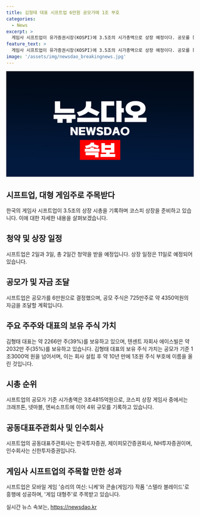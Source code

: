 ```yaml
---
title: 김형태 대표 시프트업 6만원 공모가에 1조 부호
categories:
  - News
excerpt: >
  게임사 시프트업이 유가증권시장(KOSPI)에 3.5조의 시가총액으로 상장 예정이다. 공모를 통해 4350억원을 조달하기로 한 시프트업은 공모가를 6만원으로 결정했다. 수요예측에 2164곳의 기관이 참여하여 전반적인 관심을 끌었으며, 대표주관회사는 한국투자증권, NH투자증권, 신한투자증권이다. 회사는 김형태 대표가 창업한 게임 개발사로 승리의 여신: 니케와 스텔라 블레이드 등의 게임으로 성공을 거두며 게임 대형주로 주목을 받고 있다.
feature_text: >
  게임사 시프트업이 유가증권시장(KOSPI)에 3.5조의 시가총액으로 상장 예정이다. 공모를 통해 4350억원을 조달하기로 한 시프트업은 공모가를 6만원으로 결정했다. 수요예측에 2164곳의 기관이 참여하여 전반적인 관심을 끌었으며, 대표주관회사는 한국투자증권, NH투자증권, 신한투자증권이다. 회사는 김형태 대표가 창업한 게임 개발사로 승리의 여신: 니케와 스텔라 블레이드 등의 게임으로 성공을 거두며 게임 대형주로 주목을 받고 있다.
image: '/assets/img/newsdao_breakingnews.jpg'
---
```


<p><img src="/assets/img/newsdao_breakingnews.jpg" alt="implanttips 속보" /></p>

<h2 data-ke-size="size26">시프트업, 대형 게임주로 주목받다</h2>

<p data-ke-size="size16">한국의 게임사 시프트업이 3.5조의 상장 시총을 기록하며 코스피 상장을 준비하고 있습니다. 이에 대한 자세한 내용을 살펴보겠습니다.</p>

<h2 data-ke-size="size24">청약 및 상장 일정</h2>

<p data-ke-size="size16">시프트업은 2일과 3일, 총 2일간 청약을 받을 예정입니다. 상장 일정은 11일로 예정되어 있습니다.</p>

<h2 data-ke-size="size24">공모가 및 자금 조달</h2>

<p data-ke-size="size16">시프트업은 공모가를 6만원으로 결정했으며, 공모 주식은 725만주로 약 4350억원의 자금을 조달할 계획입니다.</p>

<h2 data-ke-size="size24">주요 주주와 대표의 보유 주식 가치</h2>

<p data-ke-size="size16">김형태 대표는 약 2266만 주(39%)를 보유하고 있으며, 텐센트 자회사 에이스빌은 약 2032만 주(35%)를 보유하고 있습니다. 김형태 대표의 보유 주식 가치는 공모가 기준 1조3000억 원을 넘어서며, 이는 회사 설립 후 약 10년 만에 1조원 주식 부호에 이름을 올린 것입니다.</p>

<h2 data-ke-size="size24">시총 순위</h2>

<p data-ke-size="size16">시프트업의 공모가 기준 시가총액은 3조4815억원으로, 코스피 상장 게임사 중에서는 크래프톤, 넷마블, 엔씨소프트에 이어 4위 규모를 기록하고 있습니다.</p>

<h2 data-ke-size="size24">공동대표주관회사 및 인수회사</h2>

<p data-ke-size="size16">시프트업의 공동대표주관회사는 한국투자증권, 제이피모간증권회사, NH투자증권이며, 인수회사는 신한투자증권입니다.</p>

<h2 data-ke-size="size24">게임사 시프트업의 주목할 만한 성과</h2>

<p data-ke-size="size16">시프트업은 모바일 게임 '승리의 여신: 니케'와 콘솔(게임기) 작품 '스텔라 블레이드'로 흥행에 성공하며, '게임 대형주'로 주목받고 있습니다.</p>
실시간 뉴스 속보는, <a href="https://newsdao.kr" rel="dofollow">https://newsdao.kr</a>


